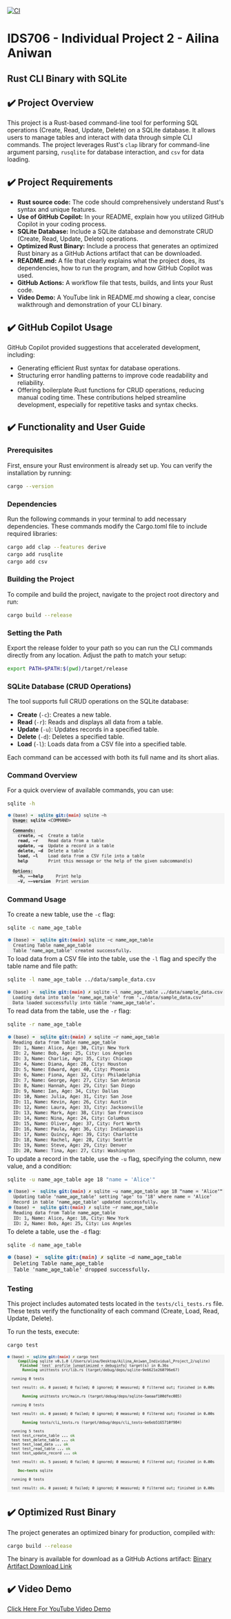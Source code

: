 [![CI](https://github.com/nogibjj/Ailina_Aniwan_Individual_Project_2/actions/workflows/CI.yml/badge.svg)](https://github.com/nogibjj/Ailina_Aniwan_Individual_Project_2/actions/workflows/CI.yml)
# IDS706 - Individual Project 2 - Ailina Aniwan

## Rust CLI Binary with SQLite

## ✔️ Project Overview
This project is a Rust-based command-line tool for performing SQL operations (Create, Read, Update, Delete) on a SQLite database. It allows users to manage tables and interact with data through simple CLI commands. The project leverages Rust's `clap` library for command-line argument parsing, `rusqlite` for database interaction, and `csv` for data loading.

## ✔️ Project Requirements
- **Rust source code:** The code should comprehensively understand Rust's syntax and unique features.
- **Use of GitHub Copilot:** In your README, explain how you utilized GitHub Copilot in your coding process.
- **SQLite Database:** Include a SQLite database and demonstrate CRUD (Create, Read, Update, Delete) operations.
- **Optimized Rust Binary:** Include a process that generates an optimized Rust binary as a GitHub Actions artifact that can be downloaded.
- **README.md:** A file that clearly explains what the project does, its dependencies, how to run the program, and how GitHub Copilot was used.
- **GitHub Actions:** A workflow file that tests, builds, and lints your Rust code.
- **Video Demo:** A YouTube link in README.md showing a clear, concise walkthrough and demonstration of your CLI binary.

## ✔️ GitHub Copilot Usage
GitHub Copilot provided suggestions that accelerated development, including:
- Generating efficient Rust syntax for database operations.
- Structuring error handling patterns to improve code readability and reliability.
- Offering boilerplate Rust functions for CRUD operations, reducing manual coding time. These contributions helped streamline development, especially for repetitive tasks and syntax checks.


## ✔️ Functionality and User Guide
### Prerequisites
First, ensure your Rust environment is already set up. You can verify the installation by running:
```bash
cargo --version
```
### Dependencies
Run the following commands in your terminal to add necessary dependencies. These commands modify the Cargo.toml file to include required libraries:
```bash
cargo add clap --features derive
cargo add rusqlite
cargo add csv
```
### Building the Project
To compile and build the project, navigate to the project root directory and run:
```bash
cargo build --release
```
### Setting the Path
Export the release folder to your path so you can run the CLI commands directly from any location. Adjust the path to match your setup:
```bash
export PATH=$PATH:$(pwd)/target/release
```
### SQLite Database (CRUD Operations)
The tool supports full CRUD operations on the SQLite database:
- **Create** (`-c`): Creates a new table.
- **Read** (`-r`): Reads and displays all data from a table.
- **Update** (`-u`): Updates records in a specified table.
- **Delete** (`-d`): Deletes a specified table.
- **Load** (`-l`): Loads data from a CSV file into a specified table.

Each command can be accessed with both its full name and its short alias.

### Command Overview
For a quick overview of available commands, you can use:
```bash
sqlite -h
```
![Command Overview](photos/overview.png)

### Command Usage
To create a new table, use the `-c` flag:
```bash
sqlite -c name_age_table
```
![Create](photos/create.png)
To load data from a CSV file into the table, use the `-l` flag and specify the table name and file path:
```bash
sqlite -l name_age_table ../data/sample_data.csv
```
![Load](photos/load.png)
To read data from the table, use the `-r` flag:
```bash
sqlite -r name_age_table
```
![Read](photos/read.png)
To update a record in the table, use the `-u` flag, specifying the column, new value, and a condition:
```bash
sqlite -u name_age_table age 18 "name = 'Alice'"
```
![Update](photos/update.png)
To delete a table, use the `-d` flag:
```bash
sqlite -d name_age_table
```
![Delete](photos/delete.png)

### Testing
This project includes automated tests located in the `tests/cli_tests.rs` file. These tests verify the functionality of each command (Create, Load, Read, Update, Delete).

To run the tests, execute:
```bash
cargo test
```
![Tests Output](photos/test.png)

## ✔️ Optimized Rust Binary
The project generates an optimized binary for production, compiled with:
```bash
cargo build --release
```
The binary is available for download as a GitHub Actions artifact: [Binary Artifact Download Link](https://github.com/nogibjj/Ailina_Aniwan_Individual_Project_2/actions/runs/11605004176/artifacts/2126347798)

## ✔️ Video Demo
[Click Here For YouTube Video Demo](https://www.youtube.com/watch?v=HekhXQTseDc)